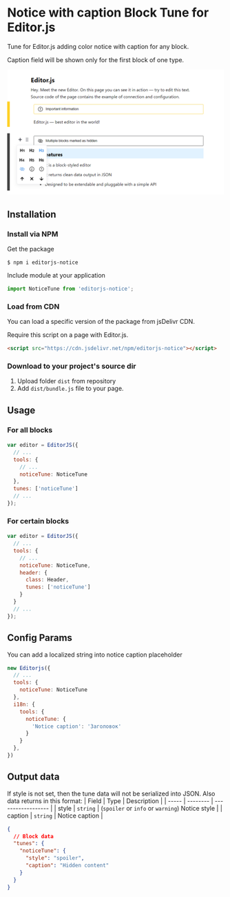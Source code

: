 # Notice with caption Block Tune for Editor.js
Tune for Editor.js adding color notice with caption for any block.

Caption field will be shown only for the first block of one type.

![Preview image](https://github.com/VolgaIgor/editorjs-notice/raw/main/assets/preview.png)

## Installation
### Install via NPM
Get the package

```shell
$ npm i editorjs-notice
```

Include module at your application

```javascript
import NoticeTune from 'editorjs-notice';
```

### Load from CDN

You can load a specific version of the package from jsDelivr CDN.

Require this script on a page with Editor.js.

```html
<script src="https://cdn.jsdelivr.net/npm/editorjs-notice"></script>
```

### Download to your project's source dir
1. Upload folder `dist` from repository
2. Add `dist/bundle.js` file to your page.

## Usage
### For all blocks
```javascript
var editor = EditorJS({
  // ...
  tools: {
    // ...
    noticeTune: NoticeTune
  },
  tunes: ['noticeTune']
  // ...
});
```

### For certain blocks
```javascript
var editor = EditorJS({
  // ...
  tools: {
    // ...
    noticeTune: NoticeTune,
    header: {
      class: Header,
      tunes: ['noticeTune']
    }
  }
  // ...
});
```

## Config Params
You can add a localized string into notice caption placeholder
```javascript
new Editorjs({
  // ...
  tools: {
    noticeTune: NoticeTune
  },
  i18n: {
    tools: {
      noticeTune: {
        'Notice caption': 'Заголовок'
      }
    }
  },
})
```

## Output data
If style is not set, then the tune data will not be serialized into JSON.
Also data returns in this format:
| Field | Type     | Description        |
| ----- | -------- | ------------------ |
| style | `string` | (`spoiler` or `info` or `warning`) Notice style |
| caption | `string` | Notice caption |

```json
{
  // Block data
  "tunes": {
    "noticeTune": {
      "style": "spoiler",
      "caption": "Hidden content"
    }
  }
}
```
